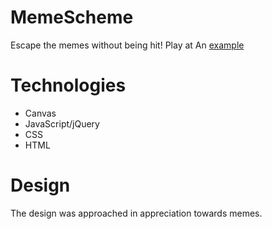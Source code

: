 # MemeScheme
Escape the memes without being hit! Play at An [example](http://swagoverdose.com/ "Title")

# Technologies
- Canvas
- JavaScript/jQuery
- CSS
- HTML

# Design
The design was approached in appreciation towards memes.


